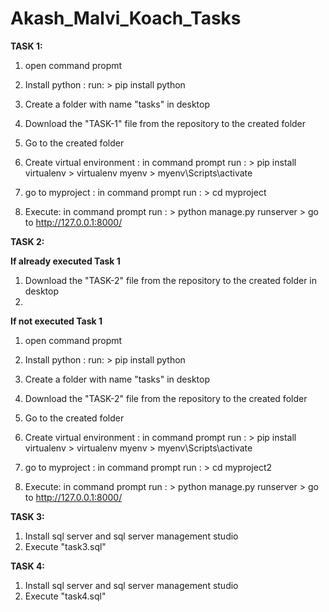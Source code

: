 # Akash_Malvi_Koach_Tasks

**TASK 1:**

1. open command propmt
2. Install python :
    run:
         > pip install python

3. Create a folder with name "tasks" in desktop
4. Download the "TASK-1" file from the repository to the created folder
5. Go to the created folder
6. Create virtual environment : 
    in command prompt 
    run :
         > pip install virtualenv 
         > virtualenv myenv
         > myenv\Scripts\activate
         
6. go to myproject : 
    in command prompt 
    run :
        > cd myproject
7. Execute: 
    in command prompt 
    run :
         > python manage.py runserver
         > go to http://127.0.0.1:8000/


**TASK 2:**

**If already executed Task 1**

1. Download the "TASK-2" file from the repository to the created folder in desktop
2. 




**If not executed Task 1**

1. open command propmt
2. Install python :
    run:
         > pip install python

3. Create a folder with name "tasks" in desktop
4. Download the "TASK-2" file from the repository to the created folder
5. Go to the created folder
5. Create virtual environment : 
    in command prompt 
    run :
         > pip install virtualenv 
         > virtualenv myenv
         > myenv\Scripts\activate 
         
6. go to myproject : 
    in command prompt 
    run :
        > cd myproject2
7. Execute: 
    in command prompt 
    run :
         > python manage.py runserver
         > go to http://127.0.0.1:8000/

**TASK 3:**

1. Install sql server and sql server management studio
2. Execute "task3.sql"


**TASK 4:**

1. Install sql server and sql server management studio
2. Execute "task4.sql"
